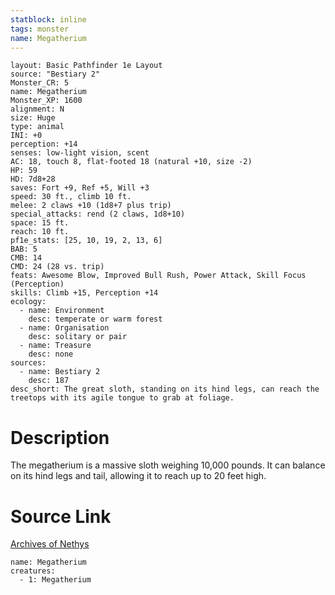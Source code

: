 ```yaml
---
statblock: inline
tags: monster
name: Megatherium
---
```

```statblock
layout: Basic Pathfinder 1e Layout
source: "Bestiary 2"
Monster_CR: 5
name: Megatherium
Monster_XP: 1600
alignment: N
size: Huge
type: animal
INI: +0
perception: +14
senses: low-light vision, scent
AC: 18, touch 8, flat-footed 18 (natural +10, size -2)
HP: 59
HD: 7d8+28
saves: Fort +9, Ref +5, Will +3
speed: 30 ft., climb 10 ft.
melee: 2 claws +10 (1d8+7 plus trip)
special_attacks: rend (2 claws, 1d8+10)
space: 15 ft.
reach: 10 ft.
pf1e_stats: [25, 10, 19, 2, 13, 6]
BAB: 5
CMB: 14
CMD: 24 (28 vs. trip)
feats: Awesome Blow, Improved Bull Rush, Power Attack, Skill Focus (Perception)
skills: Climb +15, Perception +14
ecology:
  - name: Environment
    desc: temperate or warm forest
  - name: Organisation
    desc: solitary or pair
  - name: Treasure
    desc: none
sources:
  - name: Bestiary 2
    desc: 187
desc_short: The great sloth, standing on its hind legs, can reach the treetops with its agile tongue to grab at foliage.
```
# Description
The megatherium is a massive sloth weighing 10,000 pounds. It can balance on its hind legs and tail, allowing it to reach up to 20 feet high.
# Source Link
[Archives of Nethys](https://aonprd.com/MonsterDisplay.aspx?ItemName=Megatherium)
```encounter-table
name: Megatherium
creatures:
  - 1: Megatherium
```
